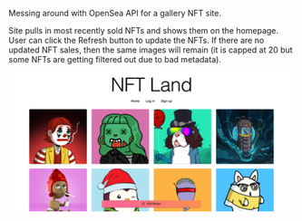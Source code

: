 Messing around with OpenSea API for a gallery NFT site.

Site pulls in most recently sold NFTs and shows them on the homepage. User can click the Refresh button to update the NFTs. If there are no updated NFT sales, then the same images will remain (it is capped at 20 but some NFTs are getting filtered out due to bad metadata).

![Profile Page](/project_images/HomePage.png)

